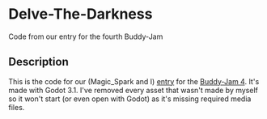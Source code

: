 # Delve-The-Darkness
Code from our entry for the fourth Buddy-Jam


## Description
This is the code for our (Magic_Spark and I) [entry](https://stealthix.itch.io/delve-the-darkness) for the [Buddy-Jam 4](https://itch.io/jam/buddy-jam-4). It's made with Godot 3.1.
I've removed every asset that wasn't made by myself so it won't start (or even open with Godot) as it's missing required media files.